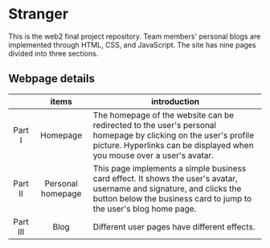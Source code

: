 # Stranger
This is the web2 final project repository. 
Team members' personal blogs are implemented through HTML, CSS, and JavaScript. 
The site has nine pages divided into three sections.
## Webpage details
|     | items | introduction|
|:-----:|:-----:|-----|
| Part I | Homepage | The homepage of the website can be redirected to the user's personal homepage by clicking on the user's profile picture. Hyperlinks can be displayed when you mouse over a user's avatar. |
| Part II | Personal homepage | This page implements a simple business card effect. It shows the user's avatar, username and signature, and clicks the button below the business card to jump to the user's blog home page. |
| Part III | Blog | Different user pages have different effects.
